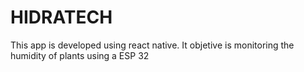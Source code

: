 # HIDRATECH
This app is developed using react native. It objetive is monitoring the humidity of plants using a ESP 32
